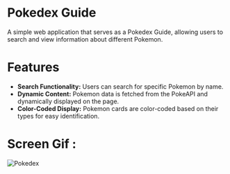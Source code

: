 # Pokedex Guide

A simple web application that serves as a Pokedex Guide, allowing users to search and view information about different Pokemon.

# Features

- **Search Functionality:** Users can search for specific Pokemon by name.
- **Dynamic Content:** Pokemon data is fetched from the PokeAPI and dynamically displayed on the page.
- **Color-Coded Display:** Pokemon cards are color-coded based on their types for easy identification.

# Screen Gif : 
![Pokedex](https://github.com/gurkanceylan41/Pokedex-Guide/assets/165313565/9a6025ca-3e52-49a7-bf9d-e57ec7655db0)
